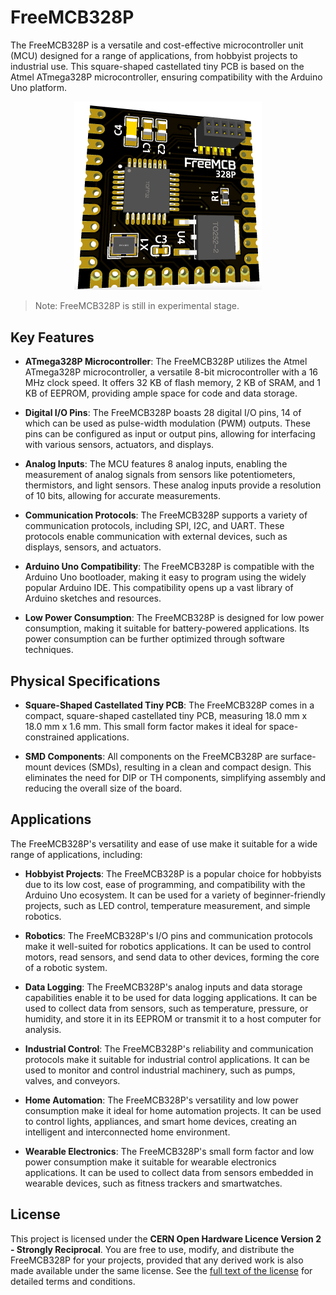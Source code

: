# FreeMCB328P

The FreeMCB328P is a versatile and cost-effective microcontroller unit (MCU) designed for a range of applications, from hobbyist projects to industrial use. This square-shaped castellated tiny PCB is based on the Atmel ATmega328P microcontroller, ensuring compatibility with the Arduino Uno platform.

<p align="center">
    <img src="assets/FreeMCB328P-Preview.png" width="300px" />
</p>

> Note: FreeMCB328P is still in experimental stage.

## Key Features

- **ATmega328P Microcontroller**: The FreeMCB328P utilizes the Atmel ATmega328P microcontroller, a versatile 8-bit microcontroller with a 16 MHz clock speed. It offers 32 KB of flash memory, 2 KB of SRAM, and 1 KB of EEPROM, providing ample space for code and data storage.

- **Digital I/O Pins**: The FreeMCB328P boasts 28 digital I/O pins, 14 of which can be used as pulse-width modulation (PWM) outputs. These pins can be configured as input or output pins, allowing for interfacing with various sensors, actuators, and displays.

- **Analog Inputs**: The MCU features 8 analog inputs, enabling the measurement of analog signals from sensors like potentiometers, thermistors, and light sensors. These analog inputs provide a resolution of 10 bits, allowing for accurate measurements.

- **Communication Protocols**: The FreeMCB328P supports a variety of communication protocols, including SPI, I2C, and UART. These protocols enable communication with external devices, such as displays, sensors, and actuators.

- **Arduino Uno Compatibility**: The FreeMCB328P is compatible with the Arduino Uno bootloader, making it easy to program using the widely popular Arduino IDE. This compatibility opens up a vast library of Arduino sketches and resources.

- **Low Power Consumption**: The FreeMCB328P is designed for low power consumption, making it suitable for battery-powered applications. Its power consumption can be further optimized through software techniques.

## Physical Specifications

- **Square-Shaped Castellated Tiny PCB**: The FreeMCB328P comes in a compact, square-shaped castellated tiny PCB, measuring 18.0 mm x 18.0 mm x 1.6 mm. This small form factor makes it ideal for space-constrained applications.

- **SMD Components**: All components on the FreeMCB328P are surface-mount devices (SMDs), resulting in a clean and compact design. This eliminates the need for DIP or TH components, simplifying assembly and reducing the overall size of the board.

## Applications

The FreeMCB328P's versatility and ease of use make it suitable for a wide range of applications, including:

- **Hobbyist Projects**: The FreeMCB328P is a popular choice for hobbyists due to its low cost, ease of programming, and compatibility with the Arduino Uno ecosystem. It can be used for a variety of beginner-friendly projects, such as LED control, temperature measurement, and simple robotics.

- **Robotics**: The FreeMCB328P's I/O pins and communication protocols make it well-suited for robotics applications. It can be used to control motors, read sensors, and send data to other devices, forming the core of a robotic system.

- **Data Logging**: The FreeMCB328P's analog inputs and data storage capabilities enable it to be used for data logging applications. It can be used to collect data from sensors, such as temperature, pressure, or humidity, and store it in its EEPROM or transmit it to a host computer for analysis.

- **Industrial Control**: The FreeMCB328P's reliability and communication protocols make it suitable for industrial control applications. It can be used to monitor and control industrial machinery, such as pumps, valves, and conveyors.

- **Home Automation**: The FreeMCB328P's versatility and low power consumption make it ideal for home automation projects. It can be used to control lights, appliances, and smart home devices, creating an intelligent and interconnected home environment.

- **Wearable Electronics**: The FreeMCB328P's small form factor and low power consumption make it suitable for wearable electronics applications. It can be used to collect data from sensors embedded in wearable devices, such as fitness trackers and smartwatches.

## License

This project is licensed under the **CERN Open Hardware Licence Version 2 - Strongly Reciprocal**. You are free to use, modify, and distribute the FreeMCB328P for your projects, provided that any derived work is also made available under the same license. See the [full text of the license](LICENSE) for detailed terms and conditions.